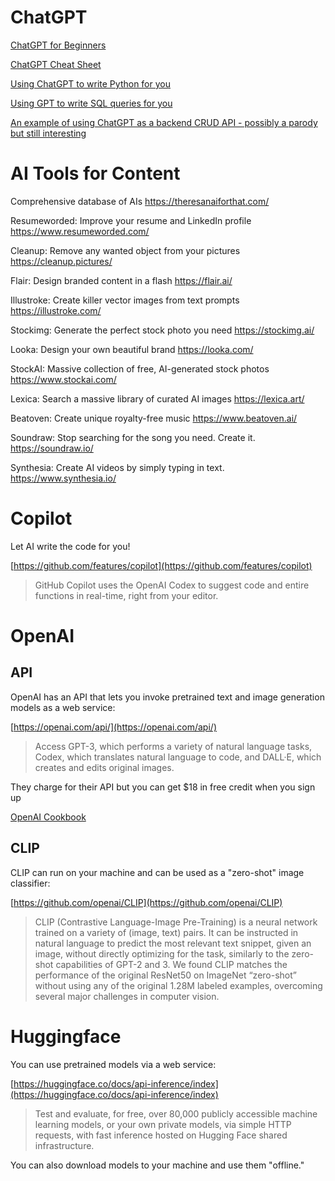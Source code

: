# ChatGPT

[ChatGPT for Beginners](https://www.kdnuggets.com/2023/02/chatgpt-beginners.html)

[ChatGPT Cheat Sheet](https://www.kdnuggets.com/publications/sheets/ChatGPT_Cheatsheet_Costa.pdf)

[Using ChatGPT to write Python for you](https://www.kdnuggets.com/2023/01/chatgpt-python-programming-assistant.html)

[Using GPT to write SQL queries for you](https://www.patterns.app/blog/2023/01/18/crunchbot-sql-analyst-gpt/)

[An example of using ChatGPT as a backend CRUD API - possibly a parody but still interesting](https://github.com/TheAppleTucker/backend-GPT)


# AI Tools for Content
Comprehensive database of AIs
https://theresanaiforthat.com/

Resumeworded: Improve your resume and LinkedIn profile
https://www.resumeworded.com/

Cleanup: Remove any wanted object from your pictures
https://cleanup.pictures/

Flair: Design branded content in a flash
https://flair.ai/

Illustroke: Create killer vector images from text prompts
https://illustroke.com/

Stockimg: Generate the perfect stock photo you need
https://stockimg.ai/

Looka: Design your own beautiful brand
https://looka.com/

StockAI: Massive collection of free, AI-generated stock photos
https://www.stockai.com/

Lexica: Search a massive library of curated AI images
https://lexica.art/

Beatoven: Create unique royalty-free music
https://www.beatoven.ai/

Soundraw: Stop searching for the song you need. Create it.
https://soundraw.io/

Synthesia: Create AI videos by simply typing in text.
https://www.synthesia.io/



# Copilot
Let AI write the code for you!

[https://github.com/features/copilot](https://github.com/features/copilot)

> GitHub Copilot uses the OpenAI Codex to suggest code and entire functions in real-time, right from your editor.


# OpenAI

## API
OpenAI has an API that lets you invoke pretrained text and image generation models as a web service:

[https://openai.com/api/](https://openai.com/api/)

> Access GPT-3, which performs a variety of natural language tasks, Codex, which translates natural language to code, and DALL·E, which creates and edits original images.

They charge for their API but you can get $18 in free credit when you sign up

[OpenAI Cookbook](https://github.com/openai/openai-cookbook)

## CLIP

CLIP can run on your machine and can be used as a "zero-shot" image classifier:

[https://github.com/openai/CLIP](https://github.com/openai/CLIP)

> CLIP (Contrastive Language-Image Pre-Training) is a neural network trained on a variety of (image, text) pairs. It can be instructed in natural language to predict the most relevant text snippet, given an image, without directly optimizing for the task, similarly to the zero-shot capabilities of GPT-2 and 3. We found CLIP matches the performance of the original ResNet50 on ImageNet “zero-shot” without using any of the original 1.28M labeled examples, overcoming several major challenges in computer vision.


# Huggingface

You can use pretrained models via a web service:

[https://huggingface.co/docs/api-inference/index](https://huggingface.co/docs/api-inference/index)

> Test and evaluate, for free, over 80,000 publicly accessible machine learning models, or your own private models, via simple HTTP requests, with fast inference hosted on Hugging Face shared infrastructure.

You can also download models to your machine and use them "offline."

